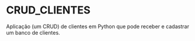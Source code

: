 # CRUD_CLIENTES
Aplicação (um CRUD) de clientes em Python que pode receber e cadastrar um banco de clientes.
